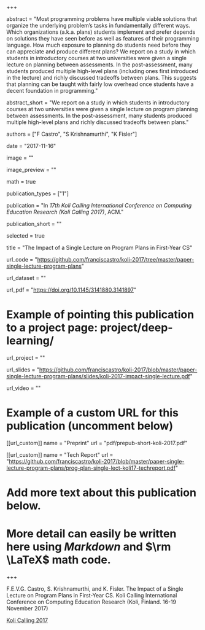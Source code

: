 +++

abstract = "Most programming problems have multiple viable solutions that organize the underlying problem’s tasks in fundamentally different ways. Which organizations (a.k.a. plans) students implement and prefer depends on solutions they have seen before as well as features of their programming language. How much exposure to planning do students need before they can appreciate and produce different plans? We report on a study in which students in introductory courses at two universities were given a single lecture on planning between assessments. In the post-assessment, many students produced multiple high-level plans (including ones first introduced in the lecture) and richly discussed tradeoffs between plans. This suggests that planning can be taught with fairly low overhead once students have a decent foundation in programming."

abstract_short = "We report on a study in which students in introductory courses at two universities were given a single lecture on program planning between assessments. In the post-assessment, many students produced multiple high-level plans and richly discussed tradeoffs between plans."

authors = ["F Castro", "S Krishnamurthi", "K Fisler"]

date = "2017-11-16"

image = ""

image_preview = ""

math = true

publication_types = ["1"]

publication = "In *17th Koli Calling International Conference on Computing Education Research (Koli Calling 2017)*, ACM."

publication_short = ""

selected = true

title = "The Impact of a Single Lecture on Program Plans in First-Year CS"

url_code = "https://github.com/franciscastro/koli-2017/tree/master/paper-single-lecture-program-plans"

url_dataset = ""

url_pdf = "https://doi.org/10.1145/3141880.3141897"

# Example of pointing this publication to a project page: project/deep-learning/
url_project = ""

url_slides = "https://github.com/franciscastro/koli-2017/blob/master/paper-single-lecture-program-plans/slides/koli-2017-impact-single-lecture.pdf"

url_video = ""

# Example of a custom URL for this publication (uncomment below)
[[url_custom]]
name = "Preprint"
url = "pdf/prepub-short-koli-2017.pdf"

[[url_custom]]
name = "Tech Report"
url = "https://github.com/franciscastro/koli-2017/blob/master/paper-single-lecture-program-plans/prog-plan-single-lect-koli17-techreport.pdf"

# Add more text about this publication below.
# More detail can easily be written here using *Markdown* and $\rm \LaTeX$ math code.

+++

F.E.V.G. Castro, S. Krishnamurthi, and K. Fisler. The Impact of a Single Lecture on Program Plans in First-Year CS. Koli Calling International Conference on Computing Education Research (Koli, Finland. 16-19 November 2017)

[Koli Calling 2017](http://www.kolicalling.fi/index.php/submissions/cfp-2017)
